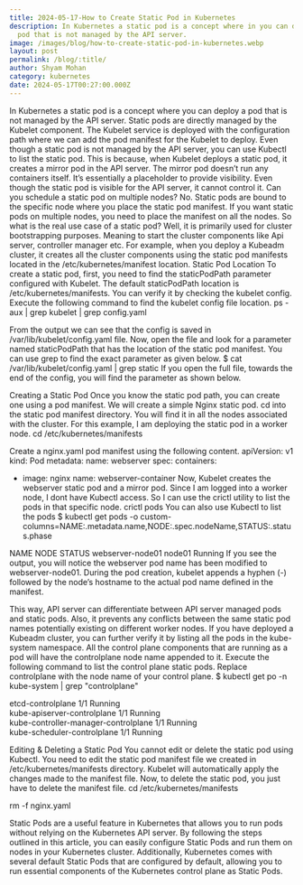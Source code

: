 ```yaml
---
title: 2024-05-17-How to Create Static Pod in Kubernetes
description: In Kubernetes a static pod is a concept where in you can deploy a
  pod that is not managed by the API server.
image: /images/blog/how-to-create-static-pod-in-kubernetes.webp
layout: post
permalink: /blog/:title/
author: Shyam Mohan
category: kubernetes
date: 2024-05-17T00:27:00.000Z
---
```



In Kubernetes a static pod is a concept where you can deploy a pod that is not managed by the API server.
Static pods are directly managed by the Kubelet component. The Kubelet service is deployed with the configuration path where we can add the pod manifest for the Kubelet to deploy.
Even though a static pod is not managed by the API server, you can use Kubectl to list the static pod. This is because, when Kubelet deploys a static pod, it creates a mirror pod in the API server. The mirror pod doesn’t run any containers itself. It’s essentially a placeholder to provide visibility.
Even though the static pod is visible for the API server, it cannot control it.
Can you schedule a static pod on multiple nodes?
No. Static pods are bound to the specific node where you place the static pod manifest. If you want static pods on multiple nodes, you need to place the manifest on all the nodes.
So what is the real use case of a static pod?
Well, it is primarily used for cluster bootstrapping purposes. Meaning to start the cluster components like Api server, controller manager etc. For example, when you deploy a Kubeadm cluster, it creates all the cluster components using the static pod manifests located in the /etc/kubernetes/manifest location.
Static Pod Location
To create a static pod, first, you need to find the staticPodPath parameter configured with Kubelet.
The default staticPodPath location is /etc/kubernetes/manifests. You can verify it by checking the kubelet config.
Execute the following command to find the kubelet config file location.
ps -aux | grep kubelet | grep config.yaml

From the output we can see that the config is saved in /var/lib/kubelet/config.yaml file.
Now, open the file and look for a parameter named staticPodPath that has the location of the static pod manifest. You can use grep to find the exact parameter as given below.
$ cat /var/lib/kubelet/config.yaml | grep static
If you open the full file, towards the end of the config, you will find the parameter as shown below.

Creating a Static Pod
Once you know the static pod path, you can create one using a pod manifest.
We will create a simple Nginx static pod.
cd into the static pod manifest directory. You will find it in all the nodes associated with the cluster. For this example, I am deploying the static pod in a worker node.
cd /etc/kubernetes/manifests




Create a nginx.yaml pod manifest using the following content.
apiVersion: v1
kind: Pod
metadata:
  name: webserver
spec:
  containers:
  - image: nginx
  name: webserver-container
Now, Kubelet creates the webserver static pod and a mirror pod. Since I am logged into a worker node, I dont have Kubectl access. So I can use the crictl utility to list the pods in that specific node.
crictl pods
You can also use Kubectl to list the pods
$ kubectl get pods -o custom-columns=NAME:.metadata.name,NODE:.spec.nodeName,STATUS:.status.phase

NAME               NODE     STATUS
webserver-node01   node01   Running
If you see the output, you will notice the webserver pod name has been modified to webserver-node01. During the pod creation, kubelet appends a hyphen (-) followed by the node’s hostname to the actual pod name defined in the manifest.

This way, API server can differentiate between API server managed pods and static pods. Also, it prevents any conflicts between the same static pod names potentially existing on different worker nodes.
If you have deployed a Kubeadm cluster, you can further verify it by listing all the pods in the kube-system namespace. All the control plane components that are running as a pod will have the controlplane node name appended to it.
Execute the following command to list the control plane static pods. Replace controlplane with the node name of your control plane.
$ kubectl get po -n kube-system | grep "controlplane"

etcd-controlplane                          1/1     Running   
kube-apiserver-controlplane                1/1     Running   
kube-controller-manager-controlplane       1/1     Running   
kube-scheduler-controlplane                1/1     Running   

Editing & Deleting a Static Pod
You cannot edit or delete the static pod using Kubectl.
You need to edit the static pod manifest file we created in /etc/kubernetes/manifests directory.
Kubelet will automatically apply the changes made to the manifest file.
Now, to delete the static pod, you just have to delete the manifest file.
cd /etc/kubernetes/manifests

rm -f nginx.yaml

Static Pods are a useful feature in Kubernetes that allows you to run pods without relying on the Kubernetes API server. By following the steps outlined in this article, you can easily configure Static Pods and run them on nodes in your Kubernetes cluster. Additionally, Kubernetes comes with several default Static Pods that are configured by default, allowing you to run essential components of the Kubernetes control plane as Static Pods.
